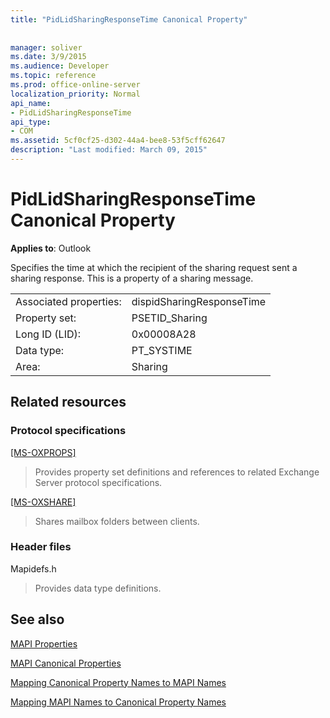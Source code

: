 ```yaml
---
title: "PidLidSharingResponseTime Canonical Property"
 
 
manager: soliver
ms.date: 3/9/2015
ms.audience: Developer
ms.topic: reference
ms.prod: office-online-server
localization_priority: Normal
api_name:
- PidLidSharingResponseTime
api_type:
- COM
ms.assetid: 5cf0cf25-d302-44a4-bee8-53f5cff62647
description: "Last modified: March 09, 2015"
---
```


# PidLidSharingResponseTime Canonical Property

  
  
**Applies to**: Outlook 
  
Specifies the time at which the recipient of the sharing request sent a sharing response. This is a property of a sharing message.
  
|||
|:-----|:-----|
|Associated properties:  <br/> |dispidSharingResponseTime  <br/> |
|Property set:  <br/> |PSETID_Sharing  <br/> |
|Long ID (LID):  <br/> |0x00008A28  <br/> |
|Data type:  <br/> |PT_SYSTIME  <br/> |
|Area:  <br/> |Sharing  <br/> |
   
## Related resources

### Protocol specifications

[[MS-OXPROPS]](http://msdn.microsoft.com/library/f6ab1613-aefe-447d-a49c-18217230b148%28Office.15%29.aspx)
  
> Provides property set definitions and references to related Exchange Server protocol specifications.
    
[[MS-OXSHARE]](http://msdn.microsoft.com/library/e4e5bd27-d5e0-43f9-a6ea-550876724f3d%28Office.15%29.aspx)
  
> Shares mailbox folders between clients.
    
### Header files

Mapidefs.h
  
> Provides data type definitions.
    
## See also



[MAPI Properties](mapi-properties.md)
  
[MAPI Canonical Properties](mapi-canonical-properties.md)
  
[Mapping Canonical Property Names to MAPI Names](mapping-canonical-property-names-to-mapi-names.md)
  
[Mapping MAPI Names to Canonical Property Names](mapping-mapi-names-to-canonical-property-names.md)

